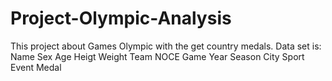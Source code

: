 # Project-Olympic-Analysis
This project about Games Olympic with the get country medals.
Data set is:
Name
Sex
Age
Heigt
Weight
Team
NOCE
Game
Year
Season 
City
Sport
Event
Medal
